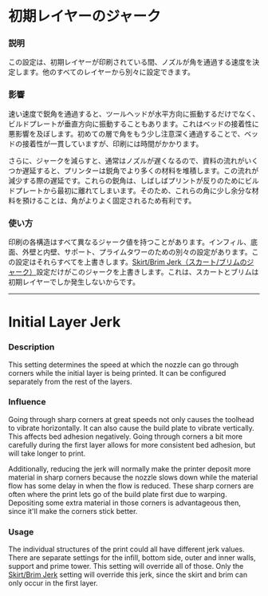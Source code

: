 初期レイヤーのジャーク
====
### **説明**
この設定は、初期レイヤーが印刷されている間、ノズルが角を通過する速度を決定します。他のすべてのレイヤーから別々に設定できます。

### **影響**
速い速度で鋭角を通過すると、ツールヘッドが水平方向に振動するだけでなく、ビルドプレートが垂直方向に振動することもあります。これはベッドの接着性に悪影響を及ぼします。初めての層で角をもう少し注意深く通過することで、ベッドの接着性が一貫していますが、印刷には時間がかかります。

さらに、ジャークを減らすと、通常はノズルが遅くなるので、資料の流れがいくつか遅延すると、プリンターは鋭角でより多くの材料を堆積します。この流れが減少する際の遅延です。これらの鋭角は、しばしばプリントが反りのためにビルドプレートから最初に離れてしまいます。そのため、これらの角に少し余分な材料を預けることは、角がよりよく固定されるため有利です。

### **使い方**
印刷の各構造はすべて異なるジャーク値を持つことがあります。インフィル、底面、外壁と内壁、サポート、プライムタワーのための別々の設定があります。この設定はそれらすべてを上書きします。[Skirt/Brim Jerk（スカート/ブリムのジャーク）](jerk_skirt_brim.md)設定だけがこのジャークを上書きします。これは、スカートとブリムは初期レイヤーでしか発生しないからです。

---

Initial Layer Jerk
====
### **Description**
This setting determines the speed at which the nozzle can go through corners while the initial layer is being printed. It can be configured separately from the rest of the layers.

### **Influence**
Going through sharp corners at great speeds not only causes the toolhead to vibrate horizontally. It can also cause the build plate to vibrate vertically. This affects bed adhesion negatively. Going through corners a bit more carefully during the first layer allows for more consistent bed adhesion, but will take longer to print.

Additionally, reducing the jerk will normally make the printer deposit more material in sharp corners because the nozzle slows down while the material flow has some delay in when the flow is reduced. These sharp corners are often where the print lets go of the build plate first due to warping. Depositing some extra material in those corners is advantageous then, since it'll make the corners stick better.

### **Usage**
The individual structures of the print could all have different jerk values. There are separate settings for the infill, bottom side, outer and inner walls, support and prime tower. This setting will override all of those. Only the [Skirt/Brim Jerk](jerk_skirt_brim.md) setting will override this jerk, since the skirt and brim can only occur in the first layer.

